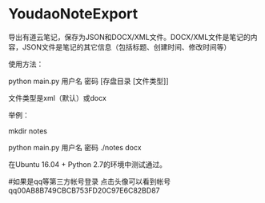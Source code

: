 # YoudaoNoteExport
导出有道云笔记，保存为JSON和DOCX/XML文件。DOCX/XML文件是笔记的内容，JSON文件是笔记的其它信息（包括标题、创建时间、修改时间等）

使用方法：

python main.py 用户名 密码 [存盘目录 [文件类型]]

文件类型是xml（默认）或docx


举例：

mkdir notes

python main.py 用户名 密码 ./notes docx


在Ubuntu 16.04 + Python 2.7的环境中测试通过。

#如果是qq等第三方帐号登录
点击头像可以看到帐号qq00AB8B749CBCB753FD20C97E6C82BD87
